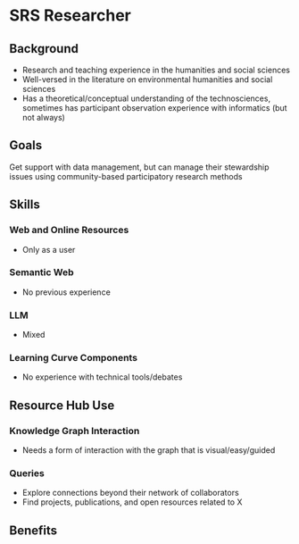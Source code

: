 # SRS Researcher

## Background

- Research and teaching experience in the humanities and social sciences
- Well-versed in the literature on environmental humanities and social sciences
- Has a theoretical/conceptual understanding of the technosciences, sometimes has participant observation experience with informatics (but not always)

## Goals

Get support with data management, but can manage their stewardship issues using community-based participatory research methods

## Skills

### Web and Online Resources

- Only as a user

### Semantic Web

- No previous experience

### LLM

- Mixed

### Learning Curve Components

- No experience with technical tools/debates

## Resource Hub Use

### Knowledge Graph Interaction

- Needs a form of interaction with the graph that is visual/easy/guided

### Queries

- Explore connections beyond their network of collaborators
- Find projects, publications, and open resources related to X

## Benefits
